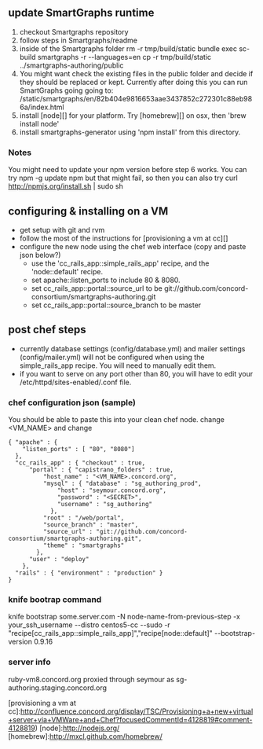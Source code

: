 ## update SmartGraphs runtime ##

1. checkout Smartgraphs repository
2. follow steps in Smartgraphs/readme
3. inside of the Smartgraphs folder
    rm -r tmp/build/static
    bundle exec sc-build smartgraphs -r --languages=en
    cp -r tmp/build/static ../smartgraphs-authoring/public
4. You might want check the existing files in the public folder and decide if they should be replaced
   or kept. Currently after doing this you can run SmartGraphs going going to:
/static/smartgraphs/en/82b404e9816653aae3437852c272301c88eb986a/index.html
5. install [node][] for your platform. Try [homebrew][] on osx, then
   'brew install node'
6. install smartgraphs-generator using 'npm install' from this
   directory. 
 
### Notes ###
You might need to update your npm version before step 6 works.
You can try 
    npm -g update npm
but that might fail, so then you can also try
    curl http://npmjs.org/install.sh | sudo sh


## configuring & installing on a VM ##

* get setup with git and rvm
* follow the most of the instructions for [provisioning a vm at cc][]
* configure the new node using the chef web interface (copy and paste
  json below?)
  * use the 'cc_rails_app::simple_rails_app' recipe, and the 'node::default' recipe.
  * set apache::listen_ports to include 80 & 8080.
  * set cc_rails_app::portal::source_url to be git://github.com/concord-consortium/smartgraphs-authoring.git
  * set cc_rails_app::portal::source_branch to be master

## post chef steps ##
* currently database settings (config/database.yml) and mailer
  settings (config/mailer.yml) will not be configured when using
  the simple_rails_app recipe. You will need to manually edit them.
* if you want to serve on any port other than 80, you will have to edit your /etc/httpd/sites-enabled/<sitename>.conf file.

### chef configuration json (sample) ###
You should be able to paste this into your clean chef node.
change <VM_NAME> and change <SECRET>

    { "apache" : { 
        "listen_ports" : [ "80", "8080"]
      },
      "cc_rails_app" : { "checkout" : true,
          "portal" : { "capistrano_folders" : true,
              "host_name" : "<VM_NAME>.concord.org",
              "mysql" : { "database" : "sg_authoring_prod",
                  "host" : "seymour.concord.org",
                  "password" : "<SECRET>",
                  "username" : "sg_authoring"
                },
              "root" : "/web/portal",
              "source_branch" : "master",
              "source_url" : "git://github.com/concord-consortium/smartgraphs-authoring.git",
              "theme" : "smartgraphs"
            },
          "user" : "deploy"
        },
      "rails" : { "environment" : "production" }
    }

### knife bootrap command ###
  knife bootstrap some.server.com -N node-name-from-previous-step -x your_ssh_username --distro centos5-cc --sudo -r "recipe[cc_rails_app::simple_rails_app]","recipe[node::default]" --bootstrap-version 0.9.16

### server info ###
ruby-vm8.concord.org  proxied through seymour as sg-authoring.staging.concord.org

[provisioning a vm at cc]:http://confluence.concord.org/display/TSC/Provisioning+a+new+virtual+server+via+VMWare+and+Chef?focusedCommentId=4128819#comment-4128819)
[node]:http://nodejs.org/
[homebrew]:http://mxcl.github.com/homebrew/
